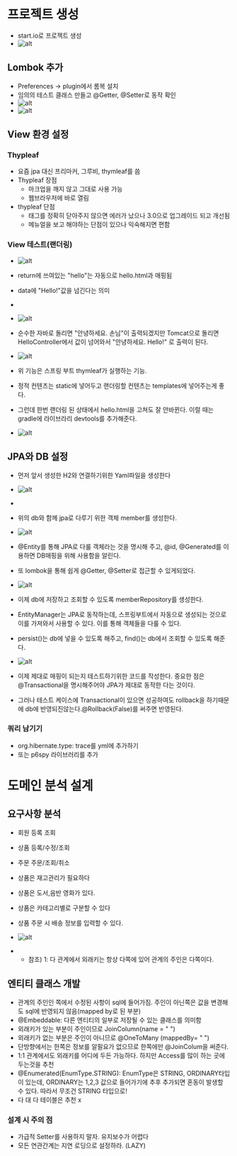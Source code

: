 # 프로젝트 생성
- start.io로 프로젝트 생성
- ![alt](프로젝트생성.JPG)

## Lombok 추가
- Preferences -> plugin에서 롬복 설치 
- 임의의 테스트 클래스 만들고 @Getter, @Setter로 동작 확인
- ![alt](롬복hello.JPG)
- ![alt](helloMain.JPG)

## View 환경 설정

### Thypleaf
- 요즘 jpa 대신 프리마커, 그루비, thymleaf를 씀
- Thypleaf 장점
  - 마크업을 깨지 않고 그대로 사용 가능
  - 웹브라우저에 바로 열림
- thypleaf 단점
  - 태그를 정확히 닫아주지 않으면 에러가 났으나 3.0으로 업그레이드 되고 개선됨
  - 메뉴얼을 보고 해야하는 단점이 있으나 익숙해지면 편함

### View 테스트(랜더링)

- ![alt](helloController.JPG)
- return에 쓰여있는 "hello"는 자동으로 hello.html과 매핑됨
- data에 "Hello!"값을 넘긴다는 의미
- 
- ![alt](hello_html.JPG)
- 순수한 자바로 돌리면 "안녕하세요. 손님"이 출력되겠지만 Tomcat으로 돌리면 HelloController에서 값이 넘어와서 "안녕하세요. Hello!" 로 출력이 된다. 
  
- ![alt](Hello!.JPG)
- 위 기능은 스프링 부트 thymleaf가 실행하는 기능. 

- 정적 컨텐츠는 static에 넣어두고 랜더링할 컨텐츠는 templates에 넣어주는게 좋다.  
  
- 그런데 한번 랜더링 된 상태에서 hello.html을 고쳐도 잘 안바뀐다. 이럴 때는 gradle에 라이브라리 devtools를 추가해준다.
- ![alt](devtools.JPG)

## JPA와 DB 설정
- 먼저 앞서 생성한 H2와 연결하기위한 Yaml파일을 생성한다
- ![alt](yaml파일.JPG)
- 
- 위의 db와 함께 jpa로 다루기 위한 객체 member를 생성한다.
- ![alt](member.JPG)
- @Entity를 통해 JPA로 다룰 객체라는 것을 명시해 주고, @id, @Generated를 이용하면 DB매핑을 위해 사용함을 알린다.
- 또 lombok을 통해 쉽게 @Getter, @Setter로 접근할 수 있게되었다.

- ![alt](memberRepository.JPG)
- 이제 db에 저장하고 조회할 수 있도록 memberRepository를 생성한다. 
- EntityManager는 JPA로 동작하는데, 스프링부트에서 자동으로 생성되는 것으로 이를 가져와서 사용할 수 있다. 이를 통해 객체들을 다룰 수 있다.
- persist()는 db에 넣을 수 있도록 해주고, find()는 db에서 조회할 수 있도록 해준다. 

- ![alt](멤버연동테스트.JPG)
- 이제 제대로 매핑이 되는지 테스트하기위한 코드를 작성한다. 중요한 점은 @Transactional을 명시해주어야 JPA가 제대로 동작한 다는 것이다.
- 그러나 테스트 케이스에 Transactional이 있으면 성공하여도 rollback을 하기때문에 db에 반영되진않는다.@Rollback(False)를 써주면 반영된다. 

### 쿼리 남기기
- org.hibernate.type: trace를 yml에 추가하기
- 또는 p6spy 라이브러리를 추가

# 도메인 분석 설계

## 요구사항 분석
- 회원 등록 조회
- 상품 등록/수정/조회
- 주문 주문/조회/취소
- 상품은 재고관리가 필요하다
- 상품은 도서,음반 영화가 있다.
- 상품은 카테고리별로 구분할 수 있다
- 상품 주문 시 배송 정보를 입력할 수 있다.
  
- ![alt](다이어그램.JPG)
- - 참조) 1: 다 관계에서 외래키는 항상 다쪽에 있어 관계의 주인은 다쪽이다.

## 엔티티 클래스 개발

- 관계의 주인인 쪽에서 수정된 사항이 sql에 들어가짐. 주인이 아닌쪽은 값을 변경해도 sql에 반영되지 않음(mapped by로 된 부분)
- @Embeddable: 다른 엔티티의 일부로 저장될 수 있는 클래스를 의미함
- 외래키가 있는 부분이 주인이므로 JoinColumn(name = " ")
- 외래키가 없는 부분은 주인이 아니므로 @OneToMany (mappedBy= " ")
- 단방향에서는  한쪽은 정보를 알필요가 없으므로 한쪽에만 @JoinColum을 써준다.
- 1:1 관계에서도 외래키를 어디에 두든 가능하다. 하지만 Access를 많이 하는 곳에 두는것을 추천
- @Enumerated(EnumType.STRING): EnumType은 STRING, ORDINARY타입이 있는데, ORDINARY는 1,2,3 값으로 들어가기에 추후 추가되면 혼동이 발생할 수 있다. 따라서 무조건 STRING 타입으로!
- 다 대 다 테이블은 추천 x

### 설계 시 주의 점
- 가급적 Setter를 사용하지 말자. 유지보수가 어렵다
- 모든 연관간계는 지연 로딩으로 설정하라. (LAZY)